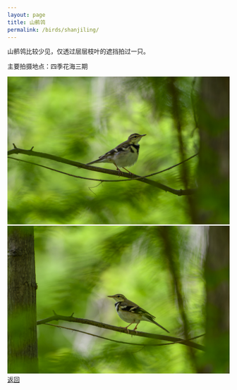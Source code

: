 ```yaml
---
layout: page
title: 山鹡鸰
permalink: /birds/shanjiling/
---
```

山鹡鸰比较少见，仅透过层层枝叶的遮挡拍过一只。

主要拍摄地点：四季花海三期

![](../picture/山鹡鸰/DSC_3251-NEF_DxO_DeepPRIME.jpg)
![](../picture/山鹡鸰/DSC_3254-NEF_DxO_DeepPRIME.jpg)
[返回](../../)
